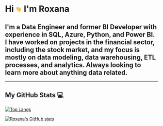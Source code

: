 # Hi <img src="https://raw.githubusercontent.com/ABSphreak/ABSphreak/master/gifs/Hi.gif" width="20px"> I'm Roxana

## I'm a Data Engineer and former BI Developer with experience in SQL, Azure, Python, and Power BI. I have worked on projects in the financial sector, including the stock market, and my focus is mostly on data modeling, data warehousing, ETL processes, and analytics. Always looking to learn more about anything data related.

---

## My GitHub Stats 💻

[![Top Langs](https://github-readme-stats.vercel.app/api/top-langs/?username=roxsara&hide=dockerfile&theme=dracula&langs_count=5)](https://github.com/anuraghazra/github-readme-stats)

[![Roxana's GitHub stats](https://github-readme-stats.vercel.app/api?username=roxsara&theme=dracula)](https://github.com/anuraghazra/github-readme-stats)


[linkedin]: https://www.linkedin.com/in/roxsara/
[website]: https://roxsara.github.io/

